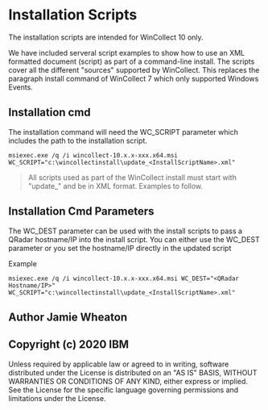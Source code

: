 # Installation Scripts

The installation scripts are intended for WinCollect 10 only.

We have included serveral script examples to show how to use an XML formatted document (script) as part of a command-line install. The scripts cover all the different "sources" supported by WinCollect.  This replaces the paragraph install command of WinCollect 7 which only supported Windows Events.

## Installation cmd

The installation command will need the WC_SCRIPT parameter which includes the path to the installation script.

 

    msiexec.exe /q /i wincollect-10.x.x-xxx.x64.msi WC_SCRIPT="c:\wincollectinstall\update_<InstallScriptName>.xml"

> All scripts used as part of the WinCollect install must start with
> "update_" and be in XML format. Examples to follow.

  

## Installation Cmd Parameters


The WC_DEST parameter can be used with the install scripts to pass a QRadar hostname/IP into the install script. You can either use the WC_DEST parameter or you set the hostname/IP directly in the updated script

Example  
  

    msiexec.exe /q /i wincollect-10.x.x-xxx.x64.msi WC_DEST="<QRadar Hostname/IP>"  WC_SCRIPT="c:\wincollectinstall\update_<InstallScriptName>.xml"

## Author  Jamie Wheaton

## Copyright (c) 2020 IBM  
Unless required by applicable law or agreed to in writing, software distributed under the License is distributed on an "AS IS" BASIS, WITHOUT WARRANTIES OR CONDITIONS OF ANY KIND, either express or implied. See the License for the specific language governing permissions and limitations under the License.
